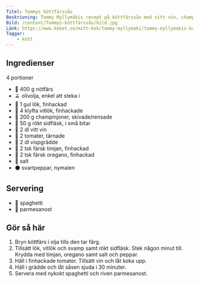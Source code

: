 ```yaml
---
Titel: Tommys köttfärssås
Beskrivning: Tommy Myllymäkis recept på köttfärssås med vitt vin, champinjoner och färska tomater.
Bild: /content/Tommys-köttfärssås/bild.jpg
Länk: https://www.koket.se/mitt-kok/tommy-myllymaki/tommy-myllymakis-kottfarssas
Taggar:
    - kött
---
```


## Ingredienser

4 portioner

- :cut_of_meat: 400 g nötfärs
- :olive: olivolja, enkel att steka i
- :onion: 1 gul lök, finhackad
- :garlic: 4 klyfta vitlök, finhackade
- :mushroom: 200 g champinjoner, skivade/rensade
- :bacon: 50 g rökt sidfläsk, i små bitar
- :clinking_glasses:  2 dl vitt vin
- :tomato: 2 tomater, tärnade
- :milk_glass: 2 dl vispgrädde
- :herb: 2 tsk färsk timjan, finhackad
- :herb: 2 tsk färsk oregano, finhackad
- :salt: salt
- :black_circle: svartpeppar, nymalen

## Servering

- :spaghetti: spaghetti
- :cheese: parmesanost

## Gör så här

1. Bryn köttfärs i olja tills den tar färg.
2. Tillsätt lök, vitlök och svamp samt rökt sidfläsk. Stek någon minut till. Krydda med timjan, oregano samt salt och peppar.
3. Häll i finhackade tomater. Tillsätt vin och låt koka upp.
4. Häll i grädde och låt såsen sjuda i 30 minuter.
5. Servera med nykokt spaghetti och riven parmesanost.
